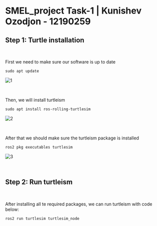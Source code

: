 # SMEL_project Task-1 | Kunishev Ozodjon - 12190259
## Step 1: Turtle installation
<br>

First we need to make sure our software is up to date
```
sudo apt update
```
![1](https://user-images.githubusercontent.com/90167023/192158679-6658ec3e-eb58-4d26-a1e1-c4ff92665eca.jpg)

<br />

Then, we will install turtleism
```
sudo apt install ros-rolling-turtlesim
```
![2](https://user-images.githubusercontent.com/90167023/192159258-4b09568d-90ce-4c8f-8796-479f9a00f851.png)

<br />

After that we should make sure the turtleism package is installed
```
ros2 pkg executables turtlesim
```

![3](https://user-images.githubusercontent.com/90167023/192159364-c884d30d-cf75-4bb7-8e5b-44f436a9a103.png)

<br />

## Step 2: Run turtleism

<br />

After installing all te required packages, we can run turtleism with code below:
```
ros2 run turtlesim turtlesim_node
```
